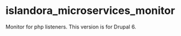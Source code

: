 islandora_microservices_monitor
===============================

Monitor for php listeners. This version is for Drupal 6.

